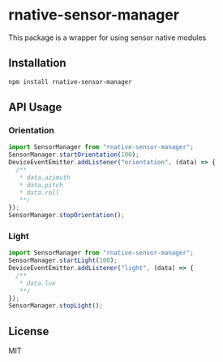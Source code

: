 # rnative-sensor-manager

This package is a wrapper for using sensor native modules

## Installation

```sh
npm install rnative-sensor-manager
```

## API Usage

### Orientation

```js
import SensorManager from "rnative-sensor-manager";
SensorManager.startOrientation(100);
DeviceEventEmitter.addListener("orientation", (data) => {
  /**
   * data.azimuth
   * data.pitch
   * data.roll
   **/
});
SensorManager.stopOrientation();
```

### Light

```js
import SensorManager from "rnative-sensor-manager";
SensorManager.startLight(100);
DeviceEventEmitter.addListener("light", (data) => {
  /**
   * data.lux
   **/
});
SensorManager.stopLight();
```

## License

MIT
